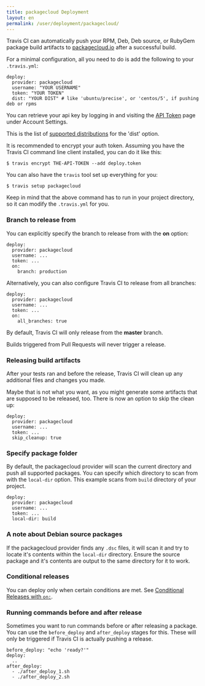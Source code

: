 ```yaml
---
title: packagecloud Deployment
layout: en
permalink: /user/deployment/packagecloud/
---
```


Travis CI can automatically push your RPM, Deb, Deb source, or RubyGem package build
artifacts to [packagecloud.io](https://packagecloud.io/) after a successful build.

For a minimal configuration, all you need to do is add the following to your `.travis.yml`:

    deploy:
      provider: packagecloud
      username: "YOUR USERNAME"
      token: "YOUR TOKEN"
      dist: "YOUR DIST" # like 'ubuntu/precise', or 'centos/5', if pushing deb or rpms

You can retrieve your api key by logging in and visiting the [API Token](https://packagecloud.io/api_token) page under Account Settings.

This is the list of [supported distributions](https://packagecloud.io/docs#os_distro_version) for the 'dist' option.

It is recommended to encrypt your auth token. Assuming you have the Travis CI command line client installed, you can do it like this:

    $ travis encrypt THE-API-TOKEN --add deploy.token

You can also have the `travis` tool set up everything for you:

    $ travis setup packagecloud

Keep in mind that the above command has to run in your project directory, so it can modify the `.travis.yml` for you.

### Branch to release from

You can explicitly specify the branch to release from with the **on** option:

    deploy:
      provider: packagecloud
      username: ...
      token: ...
      on:
        branch: production

Alternatively, you can also configure Travis CI to release from all branches:

    deploy:
      provider: packagecloud
      username: ...
      token: ...
      on:
        all_branches: true

By default, Travis CI will only release from the **master** branch.

Builds triggered from Pull Requests will never trigger a release.

### Releasing build artifacts

After your tests ran and before the release, Travis CI will clean up any additional files and changes you made.

Maybe that is not what you want, as you might generate some artifacts that are supposed to be released, too. There is now an option to skip the clean up:

    deploy:
      provider: packagecloud
      username: ...
      token: ...
      skip_cleanup: true

### Specify package folder

By default, the packagecloud provider will scan the current directory and push all supported packages.
You can specify which directory to scan from with the `local-dir` option. This example scans from `build` directory of your project.

    deploy:
      provider: packagecloud
      username: ...
      token: ...
      local-dir: build


### A note about Debian source packages

If the packagecloud provider finds any ```.dsc``` files, it will scan it and try to locate it's contents within
the ```local-dir``` directory. Ensure the source package and it's contents are output to the same directory for it to work.

### Conditional releases

You can deploy only when certain conditions are met.
See [Conditional Releases with `on:`](/user/deployment#conditional-releases-with-on).

### Running commands before and after release

Sometimes you want to run commands before or after releasing a package. You can use the `before_deploy` and `after_deploy` stages for this. These will only be triggered if Travis CI is actually pushing a release.

    before_deploy: "echo 'ready?'"
    deploy:
      ..
    after_deploy:
      - ./after_deploy_1.sh
      - ./after_deploy_2.sh
